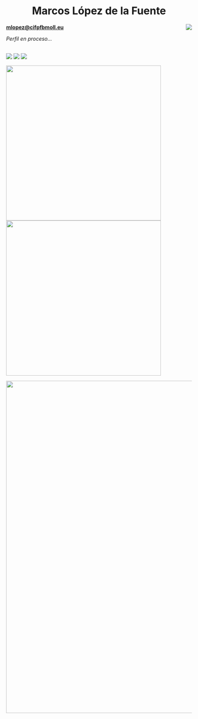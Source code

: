 <h1 align="center">Marcos López de la Fuente</h1>

<img align="right" src="https://komarev.com/ghpvc/?username=Marcos-Lopez-de-la-Fuente"/>

**mlopez@cifpfbmoll.eu**

*Perfil en proceso...*

</br>

<img src="https://github-readme-stats.vercel.app/api?username=Marcos-Lopez-de-la-Fuente&count_private=true&show_icons=true&theme=algolia">

<img src="https://github-readme-stats.vercel.app/api/top-langs/?username=Marcos-Lopez-de-la-Fuente&theme=algolia&layout=compact&langs_count=8">

<img src="https://github-profile-trophy.vercel.app/?username=Marcos-Lopez-de-la-Fuente&theme=algolia">




<img src="https://wakatime.com/share/@MarcosLopez/bc57123e-6967-414b-bce0-d39569d2cd78.svg" width="420"><img src="https://wakatime.com/share/@MarcosLopez/9bb50e0c-3031-48bd-9f57-7203195d8173.svg" width="420">

<img src="https://wakatime.com/share/@MarcosLopez/efe80382-32fb-45d9-aac9-762e316a2523.svg" width="900">
